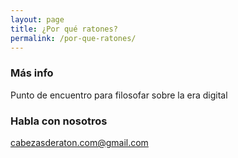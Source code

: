 ```yaml
---
layout: page
title: ¿Por qué ratones?
permalink: /por-que-ratones/
---
```



### Más info

Punto de encuentro para filosofar sobre la era digital

### Habla con nosotros

[cabezasderaton.com@gmail.com](mailto:cabezasderaton.com@gmail.com)
